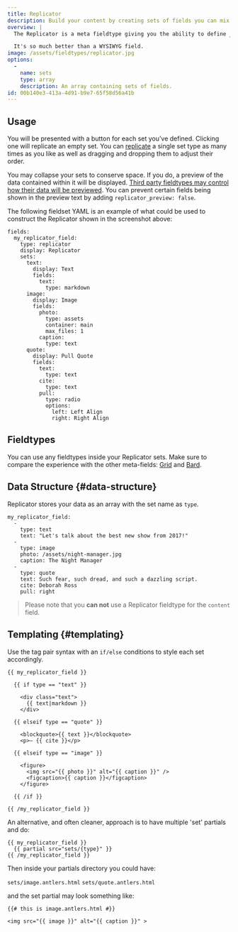 ```yaml
---
title: Replicator
description: Build your content by creating sets of fields you can mix and match on the fly.
overview: |
  The Replicator is a meta fieldtype giving you the ability to define _sets_ of fields that you can dynamically piece together in whatever order and arrangement you imagine. You can build long-form articles like [Medium.com](http://medium.com) and take advantage of the extra markup control.

  It's so much better than a WYSIWYG field.
image: /assets/fieldtypes/replicator.jpg
options:
  -
    name: sets
    type: array
    description: An array containing sets of fields.
id: 00b140e3-413a-4d91-b9e7-65f58d56a41b
---
```

## Usage

You will be presented with a button for each set you’ve defined. Clicking one will replicate an empty set. You can [replicate](https://www.youtube.com/watch?v=qD4EVXkfe0w) a single set type as many times as you like as well as dragging and dropping them to adjust their order.

You may collapse your sets to conserve space. If you do, a preview of the data contained within it will be displayed. [Third party fieldtypes may control how their data will be previewed](/extending/fieldtypes#replicator-preview). You can prevent certain fields being shown in the preview text by adding `replicator_preview: false`.

The following fieldset YAML is an example of what could be used to construct the Replicator shown in the screenshot above:

``` language-yaml
fields:
  my_replicator_field:
    type: replicator
    display: Replicator
    sets:
      text:
        display: Text
        fields:
          text:
            type: markdown
      image:
        display: Image
        fields:
          photo:
            type: assets
            container: main
            max_files: 1
          caption:
            type: text
      quote:
        display: Pull Quote
        fields:
          text:
            type: text
          cite:
            type: text
          pull:
            type: radio
            options:
              left: Left Align
              right: Right Align
```
## Fieldtypes

You can use any fieldtypes inside your Replicator sets. Make sure to compare the experience with the other meta-fields: [Grid](/fieldtypes/grid) and [Bard](/fieldtypes/bard).

## Data Structure {#data-structure}

Replicator stores your data as an array with the set name as `type`.

```.language-yaml
my_replicator_field:
  -
    type: text
    text: "Let's talk about the best new show from 2017!"
  -
    type: image
    photo: /assets/night-manager.jpg
    caption: The Night Manager
  -
    type: quote
    text: Such fear, such dread, and such a dazzling script.
    cite: Deborah Ross
    pull: right
```

> Please note that you **can not** use a Replicator fieldtype for the `content` field.

## Templating {#templating}

Use the tag pair syntax with an `if/else` conditions to style each set accordingly.

```
{{ my_replicator_field }}

  {{ if type == "text" }}

    <div class="text">
      {{ text|markdown }}
    </div>

  {{ elseif type == "quote" }}

    <blockquote>{{ text }}</blockquote>
    <p>— {{ cite }}</p>

  {{ elseif type == "image" }}

    <figure>
      <img src="{{ photo }}" alt="{{ caption }}" />
      <figcaption>{{ caption }}</figcaption>
    </figure>

  {{ /if }}

{{ /my_replicator_field }}

```
An alternative, and often cleaner, approach is to have multiple 'set' partials and do:

```
{{ my_replicator_field }}
  {{ partial src="sets/{type}" }}
{{ /my_replicator_field }}
```
Then inside your partials directory you could have:

`sets/image.antlers.html`
`sets/quote.antlers.html`

and the set partial may look something like:

```
{{# this is image.antlers.html #}}

<img src="{{ image }}" alt="{{ caption }}" >
```
